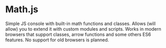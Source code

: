 # Math.js
Simple JS console with built-in math functions and classes. Allows (will allow) you to extend it with custom modules and scripts.
Works in modern browsers that support classes, arrow functions and some others ES6 features. No support for old browsers is planned.
